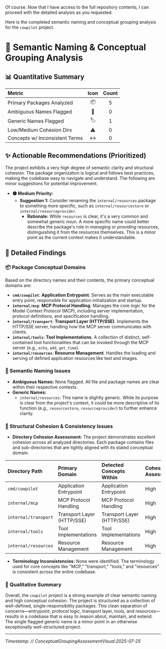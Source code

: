 Of course. Now that I have access to the full repository contents, I can proceed with the detailed analysis as you requested.

Here is the completed semantic naming and conceptual grouping analysis for the `cowpilot` project.

# 🧐 Semantic Naming & Conceptual Grouping Analysis

## 📊 Quantitative Summary

| Metric | Icon | Count |
| :--- | :--: | :---: |
| Primary Packages Analyzed | 📦 | 5 |
| Ambiguous Names Flagged | 🤔 | 0 |
| Generic Names Flagged | 🏷️ | 1 |
| Low/Medium Cohesion Dirs | ⚠️ | 0 |
| Concepts w/ Inconsistent Terms | ↔️ | 0 |

## ✨ Actionable Recommendations (Prioritized)

The project exhibits a very high degree of semantic clarity and structural cohesion. The package organization is logical and follows best practices, making the codebase easy to navigate and understand. The following are minor suggestions for potential improvement.

* **🟡 Medium Priority:**
    * **Suggestion 1:** Consider renaming the `internal/resources` package to something more specific, such as `internal/resourcestore` or `internal/resourceprovider`.
        * **Rationale:** While `resources` is clear, it's a very common and somewhat generic noun. A more specific name could better describe the package's role in *managing* or *providing* resources, distinguishing it from the resources themselves. This is a minor point as the current context makes it understandable.

## 🔬 Detailed Findings

### 📦 Package Conceptual Domains

Based on the directory names and their contents, the primary conceptual domains are:

* **`cmd/cowpilot`**: **Application Entrypoint**. Serves as the main executable entry point, responsible for application initialization and startup.
* **`internal/mcp`**: **MCP Protocol Handling**. Manages the core logic for the Model Context Protocol (MCP), including server implementation, protocol definitions, and specification handling.
* **`internal/transport`**: **Transport Layer (HTTP/SSE)**. Implements the HTTP/SSE server, handling how the MCP server communicates with clients.
* **`internal/tools`**: **Tool Implementations**. A collection of distinct, self-contained tool functionalities that can be invoked through the MCP server (e.g., `echo`, `add`, `get_time`).
* **`internal/resources`**: **Resource Management**. Handles the loading and serving of defined application resources like text and images.

### 🤔 Semantic Naming Issues

* **Ambiguous Names:** None flagged. All file and package names are clear within their respective contexts.
* **Generic Names:**
    * `internal/resources`: This name is slightly generic. While its purpose is clear from the project's context, it could be more descriptive of its function (e.g., `resourcestore`, `resourceprovider`) to further enhance clarity.

### 🔗 Structural Cohesion & Consistency Issues

* **Directory Cohesion Assessment:** The project demonstrates excellent cohesion across all analyzed directories. Each package contains files and sub-directories that are tightly aligned with its stated conceptual domain.

| Directory Path | Primary Domain | Detected Concepts Within | Cohesion Assessment |
| :--- | :--- | :--- | :--- |
| `cmd/cowpilot` | Application Entrypoint | Application Entrypoint | High |
| `internal/mcp` | MCP Protocol Handling | MCP Protocol Handling | High |
| `internal/transport`| Transport Layer (HTTP/SSE) | Transport Layer (HTTP/SSE) | High |
| `internal/tools` | Tool Implementations | Tool Implementations | High |
| `internal/resources`| Resource Management | Resource Management | High |

* **Terminology Inconsistencies:** None were identified. The terminology used for core concepts like "MCP," "transport," "tools," and "resources" is consistent across the entire codebase.

### 📝 Qualitative Summary

Overall, the `cowpilot` project is a strong example of clear semantic naming and high conceptual cohesion. The project is structured as a collection of well-defined, single-responsibility packages. This clean separation of concerns—entrypoint, protocol logic, transport layer, tools, and resources—results in a codebase that is easy to reason about, maintain, and extend. The single flagged generic name is a minor point in an otherwise exceptionally well-structured project.

---
*Timestamp: // ConceptualGroupingAssessmentVisual:2025-07-25*